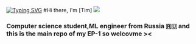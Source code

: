 [![Typing SVG](https://readme-typing-svg.herokuapp.com?color=%2336BCF7&lines=Hello+Mother+FUCKERS)](https://git.io/typing-svg)
#Hi there, I'm [Tim] ![](https://github.com/blackcater/blackcater/raw/main/images/Hi.gif) 
### Computer science student,ML engineer from Russia 🇷🇺 and this is the main repo of my EP-1 so welcovme ><   
